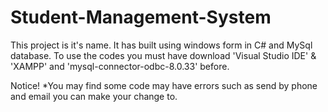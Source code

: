 # Student-Management-System
This project is it's name. It has built using windows form in C# and MySql database.
To use the codes you must have download 'Visual Studio IDE' & 'XAMPP' and 'mysql-connector-odbc-8.0.33' before.

Notice!
*You may find some code may have errors such as send by phone and email you can make your change to.
